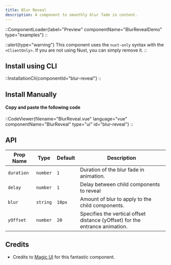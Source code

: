 ```yaml
---
title: Blur Reveal
description: A component to smoothly blur fade in content.
---
```


::ComponentLoader{label="Preview" componentName="BlurRevealDemo" type="examples"}
::

::alert{type="warning"}
This component uses the `nuxt-only` syntax with the `<ClientOnly>`. If you are not using Nuxt, you can simply remove it.
::

## Install using CLI

::InstallationCli{componentId="blur-reveal"}
::

## Install Manually

#### Copy and paste the following code

::CodeViewer{filename="BlurReveal.vue" language="vue" componentName="BlurReveal" type="ui" id="blur-reveal"}
::

## API

| Prop Name  | Type     | Default | Description                                                                  |
| ---------- | -------- | ------- | ---------------------------------------------------------------------------- |
| `duration` | `number` | `1`     | Duration of the blur fade in animation.                                      |
| `delay`    | `number` | `1`     | Delay between child components to reveal                                     |
| `blur`     | `string` | `10px`  | Amount of blur to apply to the child components.                             |
| `yOffset`  | `number` | `20`    | Specifies the vertical offset distance (yOffset) for the entrance animation. |

## Credits

- Credits to [Magic UI](https://magicui.design/docs/components/blur-fade) for this fantastic component.
